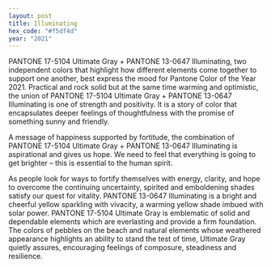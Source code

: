 ```yaml
---
layout: post
title: Illuminating
hex_code: "#f5df4d"
year: "2021"
---
```

PANTONE 17-5104 Ultimate Gray + PANTONE 13-0647 Illuminating, two independent colors that highlight how different elements come together to support one another, best express the mood for Pantone Color of the Year 2021. Practical and rock solid but at the same time warming and optimistic, the union of PANTONE 17-5104 Ultimate Gray + PANTONE 13-0647 Illuminating is one of strength and positivity. It is a story of color that encapsulates deeper feelings of thoughtfulness with the promise of something sunny and friendly.

A message of happiness supported by fortitude, the combination of PANTONE 17-5104 Ultimate Gray + PANTONE 13-0647 Illuminating is aspirational and gives us hope. We need to feel that everything is going to get brighter – this is essential to the human spirit.

As people look for ways to fortify themselves with energy, clarity, and hope to overcome the continuing uncertainty, spirited and emboldening shades satisfy our quest for vitality. PANTONE 13-0647 Illuminating is a bright and cheerful yellow sparkling with vivacity, a warming yellow shade imbued with solar power. PANTONE 17-5104 Ultimate Gray is emblematic of solid and dependable elements which are everlasting and provide a firm foundation. The colors of pebbles on the beach and natural elements whose weathered appearance highlights an ability to stand the test of time, Ultimate Gray quietly assures, encouraging feelings of composure, steadiness and resilience.